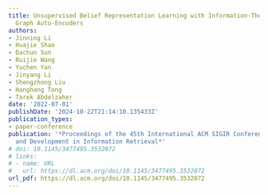 ```yaml
---
title: Unsupervised Belief Representation Learning with Information-Theoretic Variational
  Graph Auto-Encoders
authors:
- Jinning Li
- Huajie Shao
- Dachun Sun
- Ruijie Wang
- Yuchen Yan
- Jinyang Li
- Shengzhong Liu
- Hanghang Tong
- Tarek Abdelzaher
date: '2022-07-01'
publishDate: '2024-10-22T21:14:10.135433Z'
publication_types:
- paper-conference
publication: '*Proceedings of the 45th International ACM SIGIR Conference on Research
  and Development in Information Retrieval*'
# doi: 10.1145/3477495.3532072
# links:
# - name: URL
#   url: https://dl.acm.org/doi/10.1145/3477495.3532072
url_pdf: https://dl.acm.org/doi/10.1145/3477495.3532072
---
```

